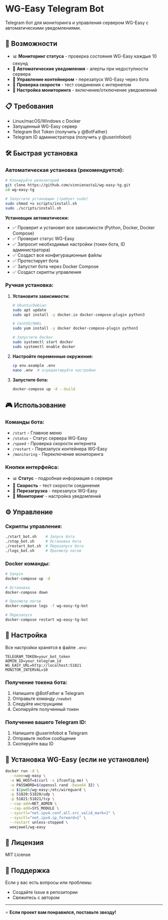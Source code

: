 # WG-Easy Telegram Bot

Telegram бот для мониторинга и управления сервером WG-Easy с автоматическими уведомлениями.

## 🚀 Возможности

- 📊 **Мониторинг статуса** - проверка состояния WG-Easy каждые 10 секунд
- 🚨 **Автоматические уведомления** - алерты при недоступности сервера
- 🔄 **Управление контейнером** - перезапуск WG-Easy через бота
- 🚀 **Проверка скорости** - тест соединения с интернетом
- 🔔 **Настройка мониторинга** - включение/отключение уведомлений

## 📋 Требования

- Linux/macOS/Windows с Docker
- Запущенный WG-Easy сервер
- Telegram Bot Token (получить у @BotFather)
- Telegram ID администратора (получить у @userinfobot)

## 🛠 Быстрая установка

### Автоматическая установка (рекомендуется):

```bash
# Клонируйте репозиторий
git clone https://github.com/vinnienasta1/wg-easy-tg.git
cd wg-easy-tg

# Запустите установщик (требует sudo)
sudo chmod +x scripts/install.sh
sudo ./scripts/install.sh
```

**Установщик автоматически:**
- ✅ Проверит и установит все зависимости (Python, Docker, Docker Compose)
- ✅ Проверит статус WG-Easy
- ✅ Запросит необходимые настройки (токен бота, ID администратора)
- ✅ Создаст все конфигурационные файлы
- ✅ Протестирует бота
- ✅ Запустит бота через Docker Compose
- ✅ Создаст скрипты управления

### Ручная установка:

1. **Установите зависимости:**
   ```bash
   # Ubuntu/Debian
   sudo apt update
   sudo apt install -y docker.io docker-compose-plugin python3
   
   # CentOS/RHEL
   sudo yum install -y docker docker-compose-plugin python3
   
   # Запустите Docker
   sudo systemctl start docker
   sudo systemctl enable docker
   ```

2. **Настройте переменные окружения:**
   ```bash
   cp env.example .env
   nano .env  # отредактируйте настройки
   ```

3. **Запустите бота:**
   ```bash
   docker-compose up -d --build
   ```

## 🎮 Использование

### Команды бота:
- `/start` - Главное меню
- `/status` - Статус сервера WG-Easy
- `/speed` - Проверка скорости интернета
- `/restart` - Перезапуск контейнера WG-Easy
- `/monitoring` - Переключение мониторинга

### Кнопки интерфейса:
- 📊 **Статус** - подробная информация о сервере
- 🚀 **Скорость** - тест скорости соединения
- 🔄 **Перезагрузка** - перезапуск WG-Easy
- 🔔 **Мониторинг** - настройка уведомлений

## ⚙️ Управление

### Скрипты управления:
```bash
./start_bot.sh    # Запуск бота
./stop_bot.sh     # Остановка бота
./restart_bot.sh  # Перезапуск бота
./logs_bot.sh     # Просмотр логов
```

### Docker команды:
```bash
# Запуск
docker-compose up -d

# Остановка
docker-compose down

# Просмотр логов
docker-compose logs -f wg-easy-tg-bot

# Перезапуск
docker-compose restart wg-easy-tg-bot
```

## 🔧 Настройка

Все настройки хранятся в файле `.env`:

```env
TELEGRAM_TOKEN=your_bot_token
ADMIN_ID=your_telegram_id
WG_EASY_URL=http://localhost:51821
MONITOR_INTERVAL=10
```

### Получение токена бота:
1. Напишите @BotFather в Telegram
2. Отправьте команду `/newbot`
3. Следуйте инструкциям
4. Скопируйте полученный токен

### Получение вашего Telegram ID:
1. Напишите @userinfobot в Telegram
2. Отправьте любое сообщение
3. Скопируйте ваш ID

## 🚀 Установка WG-Easy (если не установлен)

```bash
docker run -d \
  --name=wg-easy \
  -e WG_HOST=$(curl -s ifconfig.me) \
  -e PASSWORD=$(openssl rand -base64 32) \
  -v $(pwd)/wg-easy:/etc/wireguard \
  -p 51820:51820/udp \
  -p 51821:51821/tcp \
  --cap-add=NET_ADMIN \
  --cap-add=SYS_MODULE \
  --sysctl="net.ipv4.conf.all.src_valid_mark=1" \
  --sysctl="net.ipv4.ip_forward=1" \
  --restart unless-stopped \
  weejewel/wg-easy
```

## 📝 Лицензия

MIT License

## 🤝 Поддержка

Если у вас есть вопросы или проблемы:
- Создайте Issue в репозитории
- Свяжитесь с автором

---

⭐ **Если проект вам понравился, поставьте звезду!**

